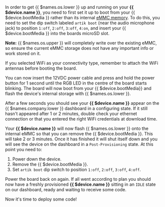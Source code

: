 In order to get {{ $names.os.lower }} up and running on your **{{ $device.name }}**, you need to first set it up to boot from your {{ $device.bootMedia }} rather than its
internal [eMMC memory][emmc-link]. To do this, you need to set the dip switch labeled `artik boot` (near the audio microphone jack) to position `1:off`, `2:off`, `3:off`, `4:on`, and insert your {{ $device.bootMedia }}
into the boards microSD slot.

__Note:__ {{ $names.os.upper }} will completely write over the existing eMMC, so ensure the current eMMC storage does not have any important info or work stored on it.

If you selected WiFi as your connectivity type, remember to attach the WiFi antennas before booting the board.

You can now insert the 12VDC power cable and press and hold the power button for 1 second until the RGB LED in the centre of the board starts blinking. The board will now boot from your {{ $device.bootMedia}} and flash the device's internal storage with {{ $names.os.lower }}.

After a few seconds you should see your **{{ $device.name }}** appear on the {{ $names.company.lower }} dashboard in a configuring state.
If it still hasn't appeared after 1 or 2 minutes, double check your ethernet connection or that you entered the right WiFi credentials at download time.

Your **{{ $device.name }}** will now flash {{ $names.os.lower }} onto the internal eMMC so that you can remove the {{ $device.bootMedia }}. This will take 2 or 3 minutes. Once it has finished it will shut itself down and you will see the device on the dashboard in a `Post-Provisioning` state.
At this point you need to:

1. Power down the device.
2. Remove the {{ $device.bootMedia }}.
3. Set `artik boot` dip switch to position `1:off`, `2:off`, `3:off`, `4:off`.

Power the board back on again. If all went according to plan you should
now have a freshly provisioned **{{ $device.name }}** sitting in an `IDLE` state on our dashboard, ready and waiting to receive some code.

Now it's time to deploy some code!

[emmc-link]:http://www.datalight.com/solutions/technologies/emmc/what-is-emmc
